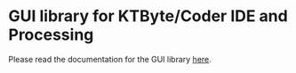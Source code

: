 # GUI library for KTByte/Coder IDE and Processing
Please read the documentation for the GUI library [here](../Documentation/GUI-Documentation.md).



